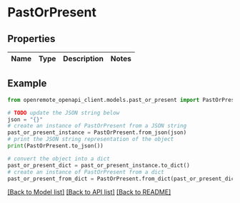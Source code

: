 # PastOrPresent


## Properties

Name | Type | Description | Notes
------------ | ------------- | ------------- | -------------

## Example

```python
from openremote_openapi_client.models.past_or_present import PastOrPresent

# TODO update the JSON string below
json = "{}"
# create an instance of PastOrPresent from a JSON string
past_or_present_instance = PastOrPresent.from_json(json)
# print the JSON string representation of the object
print(PastOrPresent.to_json())

# convert the object into a dict
past_or_present_dict = past_or_present_instance.to_dict()
# create an instance of PastOrPresent from a dict
past_or_present_from_dict = PastOrPresent.from_dict(past_or_present_dict)
```
[[Back to Model list]](../README.md#documentation-for-models) [[Back to API list]](../README.md#documentation-for-api-endpoints) [[Back to README]](../README.md)



